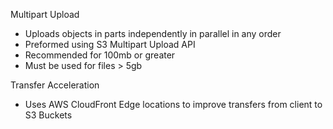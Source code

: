 Multipart Upload

- Uploads objects in parts independently in parallel in any order
- Preformed using S3 Multipart Upload API
- Recommended for 100mb or greater
- Must be used for files > 5gb
 
Transfer Acceleration

- Uses AWS CloudFront Edge locations to improve transfers from client to S3 Buckets